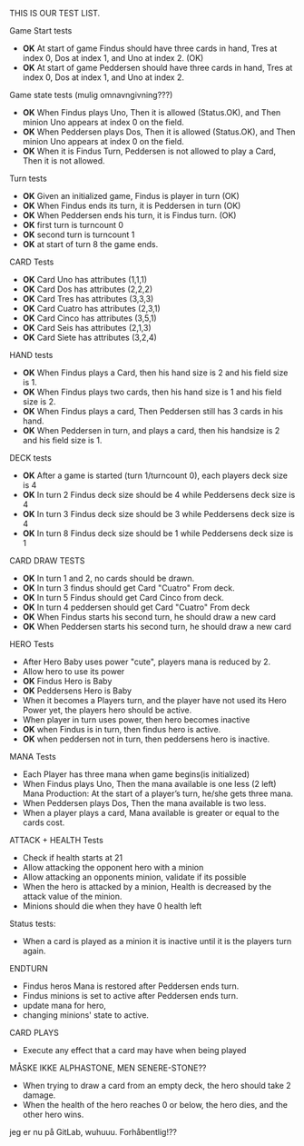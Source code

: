 THIS IS OUR TEST LIST.

Game Start tests
* **OK** At start of game Findus should have three cards in hand, Tres at index 0, Dos at index 1, and Uno at index 2. (OK)
* **OK** At start of game Peddersen should have three cards in hand, Tres at index 0, Dos at index 1, and Uno at index 2.

Game state tests (mulig omnavngivning???)
* **OK** When Findus plays Uno, Then it is allowed (Status.OK),
  and Then minion Uno appears at index 0 on the field.
* **OK** When Peddersen plays Dos, Then it is allowed (Status.OK),
  and Then minion Uno appears at index 0 on the field.
* **OK** When it is Findus Turn, Peddersen is not allowed to play a Card, Then it is not allowed.

Turn tests
* **OK** Given an initialized game, Findus is player in turn (OK)
* **OK** When Findus ends its turn, it is Peddersen in turn (OK)
* **OK** When Peddersen ends his turn, it is Findus turn. (OK)
* **OK** first turn is turncount 0
* **OK** second turn is turncount 1
* **OK** at start of turn 8 the game ends.


CARD Tests
* **OK** Card Uno has attributes (1,1,1)
* **OK** Card Dos has attributes (2,2,2)
* **OK** Card Tres has attributes (3,3,3)
* **OK** Card Cuatro has attributes (2,3,1)
* **OK** Card Cinco has attributes (3,5,1)
* **OK** Card Seis has attributes (2,1,3)
* **OK** Card Siete has attributes (3,2,4)

HAND tests
* **OK** When Findus plays a Card, then his hand size is 2 and his field size is 1.
* **OK** When Findus plays two cards, then his hand size is 1 and his field size is 2.
* **OK** When Findus plays a card, Then Peddersen still has 3 cards in his hand.
* **OK** When Peddersen in turn, and plays a card, then his handsize is 2 and his field size is 1.

DECK tests
* **OK** After a game is started (turn 1/turncount 0), each players deck size is 4
* **OK** In turn 2 Findus deck size should be 4 while Peddersens deck size is 4
* **OK** In turn 3 Findus deck size should be 3 while Peddersens deck size is 4
* **OK** In turn 8 Findus deck size should be 1 while Peddersens deck size is 1

CARD DRAW TESTS
* **OK** In turn 1 and 2, no cards should be drawn.
* **OK** In turn 3 findus should get Card "Cuatro" From deck.
* **OK** In turn 5 Findus should get Card Cinco from deck.
* **OK** In turn 4 peddersen should get Card "Cuatro" From deck
* **OK** When Findus starts his second turn, he should draw a new card
* **OK** When Peddersen starts his second turn, he should draw a new card

HERO Tests
* After Hero Baby uses power "cute", players mana is reduced by 2.
* Allow hero to use its power
* **OK** Findus Hero is Baby
* **OK** Peddersens Hero is Baby
* When it becomes a Players turn, and the player have not used its Hero Power yet, the players hero should be active.
* When player in turn uses power, then hero becomes inactive
* **OK** when Findus is in turn, then findus hero is active.
* **OK** when peddersen not in turn, then peddersens hero is inactive.


MANA Tests
* Each Player has three mana when game begins(is initialized)
* When Findus plays Uno, Then the mana available is one less (2 left)
  Mana Production: At the start of a player’s turn, he/she gets three mana.
* When Peddersen plays Dos, Then the mana available is two less.
* When a player plays a card, Mana available is greater or equal to the cards cost.

ATTACK + HEALTH Tests
* Check if health starts at 21
* Allow attacking the opponent hero with a minion
* Allow attacking an opponents minion, validate if its possible
* When the hero is attacked by a minion, Health is decreased by the attack value of the minion.
* Minions should die when they have 0 health left

Status tests:
* When a card is played as a minion it is inactive until it is the players turn again.

ENDTURN
* Findus heros Mana is restored after Peddersen ends turn.
* Findus minions is set to active after Peddersen ends turn.
* update mana for hero,
* changing minions' state to active.

CARD PLAYS
* Execute any effect that a card may have when being played

MÅSKE IKKE ALPHASTONE, MEN SENERE-STONE??
* When trying to draw a card from an empty deck, the hero should take 2 damage.
* When the health of the hero reaches 0 or below, the hero dies, and the other hero wins.

jeg er nu på GitLab, wuhuuu. Forhåbentlig!??